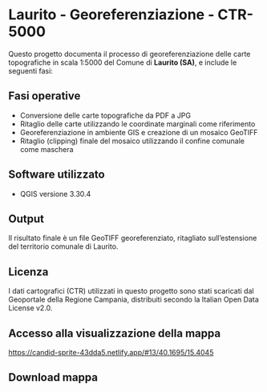 # Laurito - Georeferenziazione - CTR-5000

Questo progetto documenta il processo di georeferenziazione delle carte topografiche in scala 1:5000 del Comune di **Laurito (SA)**, e include le seguenti fasi:

## Fasi operative

- Conversione delle carte topografiche da PDF a JPG
- Ritaglio delle carte utilizzando le coordinate marginali come riferimento
- Georeferenziazione in ambiente GIS e creazione di un mosaico GeoTIFF
- Ritaglio (clipping) finale del mosaico utilizzando il confine comunale come maschera

## Software utilizzato

- QGIS versione 3.30.4

## Output

Il risultato finale è un file GeoTIFF georeferenziato, ritagliato sull’estensione del territorio comunale di Laurito.

## Licenza

I dati cartografici (CTR) utilizzati in questo progetto sono stati scaricati dal Geoportale della Regione Campania, distribuiti secondo la Italian Open Data License v2.0.

## Accesso alla visualizzazione della mappa
https://candid-sprite-43dda5.netlify.app/#13/40.1695/15.4045

## Download mappa
